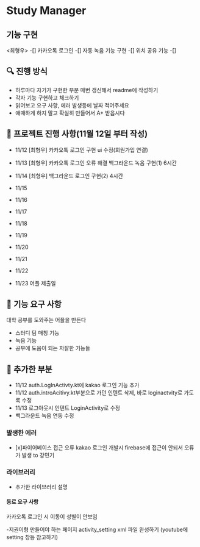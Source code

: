 # Study Manager

## 기능 구현

<최형우>
-[] 카카오톡 로그인
-[] 자동 녹음 기능 구현
-[] 위치 공유 기능
-[] 


## 🔍 진행 방식

- 하루마다 자기가 구현한 부분 매번 갱신해서 readme에 작성하기
- 각자 기능 구현하고 체크하기
- 읽어보고 요구 사항, 에러 발생등에 날짜 적어주세요
- 애매하게 하지 말고 확실히 만들어서 A+ 받읍시다

## 📮 프로젝트 진행 사항(11월 12일 부터 작성)
- 11/12
  [최형우] 
  카카오톡 로그인 구현
  ui 수정(회원가입 연결)
  
- 11/13
  [최형우]
  카카오톡 로그인 오류 해결
  백그라운드 녹음 구현(1) 6시간

- 11/14
  [최형우]
  백그라운드 로그인 구현(2) 4시간

- 11/15


- 11/16


- 11/17


- 11/18


- 11/19


- 11/20


- 11/21


- 11/22


- 11/23 어플 제출일




## 🚀 기능 요구 사항

대학 공부를 도와주는 어플을 만든다

- 스터디 팀 매칭 기능
- 녹음 기능
- 공부에 도움이 되는 자잘한 기능들



## 🎯 추가한 부분
- 11/12 auth.LogInActivty.kt에 kakao 로그인 기능 추가
- 11/12 auth.introAcitivy.kt부분으로 가던 인텐트 삭제, 바로 loginactvity로 가도록 수정
- 11/13 로그아웃시 인텐트 LoginActivity로 수정
- 백그라운드 녹음 연동 수정

### 발생한 에러
- [x]파이어베이스 접근 오류 
  kakao 로그인 개발시 firebase에 접근이 안되서 오류가 발생 to 강민기 



### 라이브러리
- 추가한 라이브러리 설명
  

#### 동료 요구 사항
  카카오톡 로그인 시 이동이 성별이 안보임
  
  -지권이형
    만들어야 하는 페이지 activity_setting xml 파일 완성하기 (youtube에 setting 창등 참고하기)
  
  
    